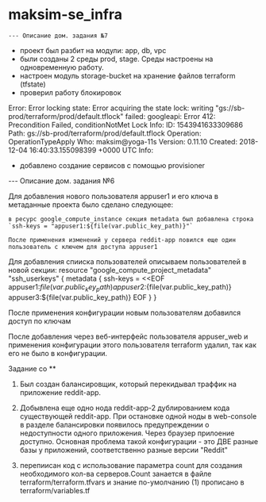# maksim-se_infra
	--- Описание дом. задания №7
   - проект был разбит на модули: app, db, vpc
   - были созданы 2 среды prod, stage. Среды настроены на одновременную работу.
   - настроен модуль storage-bucket на хранение файлов terraform (tfstate)
   - проверил работу блокировок

Error: Error locking state: Error acquiring the state lock: writing "gs://sb-prod/terraform/prod/default.tflock" failed: googleapi: Error 412: Precondition Failed, conditionNotMet
Lock Info:
  ID:        1543941633309686
  Path:      gs://sb-prod/terraform/prod/default.tflock
  Operation: OperationTypeApply
  Who:       maksim@yoga-11s
  Version:   0.11.10
  Created:   2018-12-04 16:40:33.155098399 +0000 UTC
  Info:      


  -  добавлено создание сервисов с помощью provisioner

  --- Описание дом. задания №6

Для добавления нового пользователя appuser1 и его ключа в метаданные проекта было сделано следующее:

	в ресурс google_compute_instance секция metadata был добавлена строка
	`ssh-keys = "appuser1:${file(var.public_key_path)}"`

	После применения изменений у сервера reddit-app повился еще один пользователь с ключем для доступа appuser1

Для добавления спииска пользователей описываем пользователей в новой секции:
		resource "google_compute_project_metadata" "ssh_userkeys" {
		  metadata {
			ssh-keys = <<EOF
		appuser1:${file(var.public_key_path)}
		appuser2:${file(var.public_key_path)}
		appuser3:${file(var.public_key_path)}
			EOF
		  }
		}

После применения конфигурации новым пользователям добавился доступ по ключам

После добавления через веб-интерфейс пользователя appuser_web и применения конфигурации этого пользователя terraform удалил, так как его не было в конфигурации.

Задание со **

1. Был создан балансировщик, который перекидывал траффик на приложение reddit-app.
2. Добывлена еще одно нода reddit-app-2 дублированием кода существующей reddit-app. При остановке одной ноды в web-console в разделе балансировки появилось предупреждении о недоступности одного приложения. Через браузер прилоение доступно.
	Основная проблема такой конфигурации - это ДВЕ разные базы у приложений, соответственно разные версии "Reddit"

3. перепиисан код с использование параметра count для создания необходимого кол-ва серверов.Count занается в файле  terraform/terraform.tfvars и знание по-умолчанию (1) прописано в terraform/variables.tf
